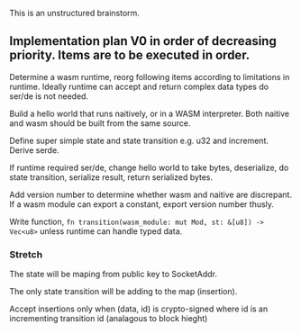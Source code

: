 This is an unstructured brainstorm.

## Implementation plan V0 in order of decreasing priority. Items are to be executed in order.

Determine a wasm runtime, reorg following items according to limitations in runtime. Ideally runtime can accept and return complex data types do ser/de is not needed.

Build a hello world that runs naitively, or in a WASM interpreter. Both naitive and wasm should be built from the same source.

Define super simple state and state transition e.g. u32 and increment. Derive serde.

If runtime required ser/de, change hello world to take bytes, deserialize, do state transition, serialize result, return serialized bytes.

Add version number to determine whether wasm and naitive are discrepant. If a wasm module can export a constant, export version number thusly.

Write function, `fn transition(wasm_module: mut Mod, st: &[u8]) -> Vec<u8>` unless runtime can handle typed data.

### Stretch

The state will be maping from public key to SocketAddr.

The only state transition will be adding to the map (insertion).

Accept insertions only when (data, id) is crypto-signed where id is an incrementing transition id (analagous to block hieght)
